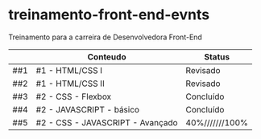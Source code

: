 # treinamento-front-end-evnts
Treinamento para a carreira de Desenvolvedora Front-End

|                |**Conteudo**                       |**Status**                   |
|----------------|-----------------------------------|-----------------------------|
|##1             |#1 - HTML/CSS I                    |Revisado                     |
|##2             |#1 - HTML/CSS II                   |Revisado                     |
|##3             |#2 - CSS - Flexbox                 |Concluído                    |
|##4             |#2 - JAVASCRIPT - básico           |Concluído                    |
|##5             |#2 - CSS - JAVASCRIPT - Avançado   |40%///////100%     |

